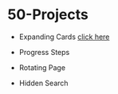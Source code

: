# 50-Projects

* Expanding Cards <a href="https://sanky2020.github.io/50-Projects/Day1%20-%20Expanding%20Cards/" target="_blank">click here</a>

* Progress Steps

* Rotating Page

* Hidden Search
